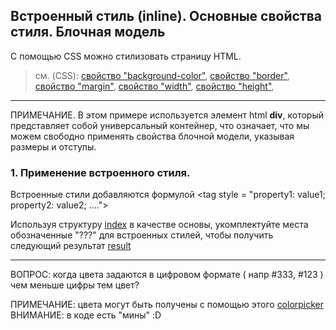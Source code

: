 ## Встроенный стиль (inline). Основные свойства стиля. Блочная модель

С помощью CSS можно стилизовать страницу HTML.

> см. (CSS):
[свойство "background-color"](http://htmlbook.ru/css/background-color),
[свойство "border"](http://htmlbook.ru/css/border),
[свойство "margin"](http://htmlbook.ru/css/margin),
[свойство "width"](http://htmlbook.ru/css/width),
[свойство "height"](http://htmlbook.ru/css/height),


---

ПРИМЕЧАНИЕ. В этом примере используется элемент html **div**, который представляет собой универсальный контейнер, что означает, что мы можем свободно применять свойства блочной модели, указывая размеры и отступы.

### 1. Применение встроенного стиля.
Встроенные стили добавляются формулой &lt;tag style = "property1: value1; property2: value2; ...."&gt;

Используя структуру [index](./index.html) в качестве основы, укомплектуйте места обозначенные "???" для встроенных стилей, чтобы получить следующий результат
[result](./result.png)


---

ВОПРОС: когда цвета задаются в цифровом формате ( напр #333, #123 ) чем меньше цифры тем цвет?

ПРИМЕЧАНИЕ: цвета могут быть получены с помощью этого [colorpicker](https://www.w3schools.com/colors/colors_picker.asp)
ВНИМАНИЕ: в коде есть "мины" :D